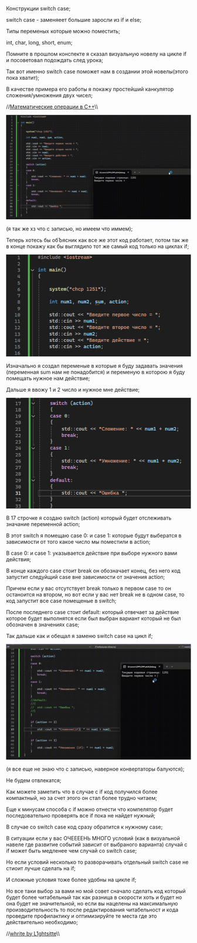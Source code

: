 Конструкции switch case;

switch case - заменяеет большие заросли из if и else;

Типы переменых которые можно поместить;

int, char, long, short, enum;

Помните в прошлом конспекте я сказал визуальную новелу на цикле if и посоветовал подождать след урока;

Так вот именно switch case поможет нам в создании этой новелы(этого пока хватит);

В качестве примера его работы я покажу простейший канкулятор сложения/умножения двух чисел;

//[Математические операции в C++](https://github.com/L1ghtsitte/CPP/blob/main/info/math/math_operation.png)\\\

![Тут код](https://github.com/L1ghtsitte/CPP/blob/main/lessons/lesson%204/switch_case_1.gif)

(я так же хз что с записью, но имеем что иммем);

Теперь хотесь бы обЪясник как все же этот код работает, потом так же в конце покажу как бы выглядило тот же самый код только на циклах if;

![Тут код](https://github.com/L1ghtsitte/CPP/blob/main/lessons/lesson%204/switch_case_2.png)

Изначально я создал переменые в которые я буду задавать значения (переменная sum нам не понадобится) и переменую в которою я буду помещать нужное нам действие;

Дальше я ввожу 1 и 2 число и нужное мне действие;

![Тут код](https://github.com/L1ghtsitte/CPP/blob/main/lessons/lesson%204/switch_case_3.png)

В 17 строчке я создаю switch (action) который будет отслеживать значание переменной action;

В этот switch я помещаю case 0: и case 1: которые будут выбератся в зависимости от того какое число мы поместили в action;

В case 0: и case 1: указывается действие при выборе нужного вами действия;

В конце каждого case стоит break он обозначает конец, без него код запустит следуйщий case вне зависимости от значения action;

Причем если у вас отсутствует break только в первом case то он останоится на втором, но вот если у вас нет break не в одном case, то код запустит все case помещеные в switch;

После последнего case стоит default: который отвечает за действие которое будет выполнятся если был выбран вариант который не был обозначен в значениях case;

Так дальше как и обещал я заменю switch case на цикл if;

![Тут код](https://github.com/L1ghtsitte/CPP/blob/main/lessons/lesson%204/switch_case_4.gif)

(я все еще не знаю что с записью, наверное конвертаторы балуются);

Не будем отвлекатся;

Как можете заметить что в случае с if код получился более компактный, но за счет этого он стал более трудно читаем;

Еще к минусам способа с if можно отнести что компелятор будет последовательно проверять все if пока не найдет нужный;

В случае со switch case код сразу обратится к нужному case;

В ситуации если у вас ОЧЕЕЕЕНЬ МНОГО условий (как в визуальной навеле где развитие событий зависит от выбраного варианта) случай с if может быть медленее чем случай со switch case;

Но если условий несколько то разворачивать отдельный switch case не стиоит лучше сделать на if;

И сложные условия тоже более удобны на цикле if;

Но все таки выбор за вами но мой совет сначало сделать код который будет более читабельный так как разница в скорости хоть и будет но она будет не значительной, но если вы нацелены на максимальную производительность то после редактирования читабельност
и кода проведите профилактику и оптимизируйте те места где это действительно необходимо;

//[whrite by L1ghtsitte](https://github.com/L1ghtsitte/CPP)\\\
